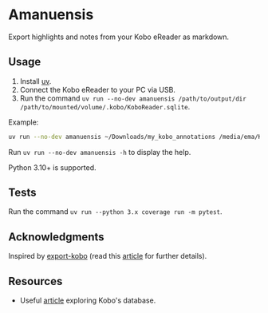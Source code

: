 # Amanuensis

Export highlights and notes from your Kobo eReader as markdown.

## Usage

1. Install [uv](https://docs.astral.sh/uv/getting-started/installation/).
2. Connect the Kobo eReader to your PC via USB.
3. Run the command `uv run --no-dev amanuensis /path/to/output/dir /path/to/mounted/volume/.kobo/KoboReader.sqlite`.

Example:

```bash
uv run --no-dev amanuensis ~/Downloads/my_kobo_annotations /media/ema/KOBOeReader/.kobo/KoboReader.sqlite
```

Run `uv run --no-dev amanuensis -h` to display the help.

Python 3.10+ is supported.

## Tests

Run the command `uv run --python 3.x coverage run -m pytest`.

## Acknowledgments

Inspired by [export-kobo](https://github.com/pettarin/export-kobo) (read this [article](https://www.albertopettarin.it/exportnotes.html) for further details).

## Resources

- Useful [article](https://shallowsky.com/blog/tech/kobo-hacking.html) exploring Kobo's database.
